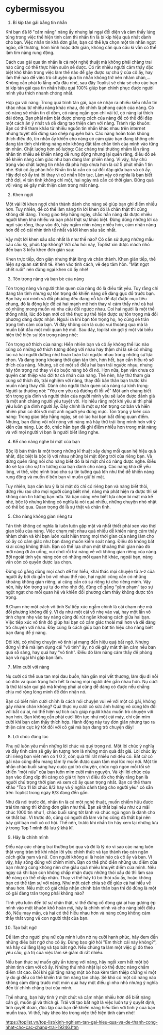 # cybermissyou

1. Bí kíp tán gái bằng tin nhắn

Khi bạn đã lỡ "cảm nắng" nàng ấy nhưng lại ngại đối diện và cảm thấy lúng túng trong việc thể hiện tình cảm thì nhắn tin là bí kíp hiệu quả nhất dành cho bạn. Việc nhắn tin khá đơn giản, bạn có thể lựa chọn một tin nhắn ngọt ngào, dễ thương, hóm hỉnh hoặc đơn giản, không cần quá cầu kì vẫn có thể làm tim nàng rung động.

Cách cua gái qua tin nhắn là cả một nghệ thuật mà không phải chàng trai nào cũng có thể thực hiện suôn sẻ được. Có rất nhiều người cảm thấy đặc biệt khó khăn trong việc làm thế nào để gây được sự chú ý của cô ấy, hay làm thế nào để việc trò chuyện qua tin nhắn không trở nên nhàm chán,... Không cần phải lo lắng nữa đâu nhé, sau đây Toplist sẽ chia sẻ cho các bạn bí kíp tán gái qua tin nhắn hiệu quả 100% giúp bạn chinh phục được người mình yêu thích nhanh chóng nhất.

Hợp gu với nàng: Trong quá trình tán gái, bạn sẽ nhận ra nhiều kiểu nhắn tin khác nhau từ nhiều nàng khác nhau, đó chính là phong cách của nàng. Có cô nàng sẽ nhắn tin dí dỏm, có nàng ngắn gọn chỉ vài từ, có nàng lại thích dài dòng. Bạn phải nắm bắt được phong cách của nàng để có thể đối đáp một cách ăn ý nhất và dễ dàng tạo thiện cảm với nàng.
Tránh rập khuôn: Bạn có thể tham khảo từ nhiều nguồn tin nhắn khác nhau trên internet nhưng tuyệt đối đừng sao chép nguyên bản. Các nàng hoàn toàn không thích điều đó, tin nhắn ấy khiến cho nàng có cảm giác bạn đang không chỉ đang tán tỉnh chỉ riêng nàng nên không đặt tấm chân tình của mình vào từng tin nhắn.
Chất lượng hơn số lượng: Các chàng trai thường nhầm lẫn rằng nhắn tin nhiều sẽ khiến nàng dễ rung động nhưng lại quên rằng, điều đó sẽ dễ khiến nàng cảm giác như bạn đang làm phiền nàng. Vì vậy, hãy chú trọng vào chất lượng tin nhắn đã phù hợp chưa hơn là cứ 5 phút nhắn 1 tin nhé.
Đợi cô ấy phản hồi: Nhắn tin là cần có sự đối đáp giữa bạn và cô ấy. Hãy đợi cô ấy trả lời thay vì cứ nhắn liên tục. Làm vậy có nghĩa là bạn biết chờ đợi, vì tán tỉnh không chỉ một, hai ngày mà cần có thời gian. Đừng quá vội vàng sẽ gây mất thiện cảm trong mắt nàng.

2. Khen ngợi

Một vài lời khen ngợi chân thành dành cho nàng sẽ giúp bạn ghi điểm nhiều hơn. Tuy nhiên, để có thể làm nàng tin lời khen đó là chân thật thì cũng không dễ dàng. Trong giao tiếp hằng ngày, chắc hẳn nàng đã được nhiều người khen khá nhiều và bạn phải thật sự khác biệt. Đừng dùng những lời ca ngợi sáo rỗng, thay vào đó, hãy ngắm nhìn nàng nhiều hơn, cảm nhận nàng hơn để có cái nhìn tinh tế nhất và lời khen sâu sắc nhất.

Vậy một lời khen sâu sắc nhất là như thế nào? Có cần sử dụng những mẫu câu cầu kỳ, phức tạp không? Với câu hỏi này, Toplist xin được mách nhỏ đến bạn 3 kiểu khen đơn giản sau:

Khen trực tiếp, đơn giản nhưng thật lòng và chân thành.
Khen gián tiếp, thể hiện sự quan sát tinh tế.
Khen vào tính cách, vẻ đẹp tâm hồn.
"Mật ngọt chết ruồi" nên đừng ngại khen cô ấy nhé!

3. Tôn trọng nàng và bạn bè của nàng

Tôn trọng nàng và người thân quen của nàng đó là điều tất yếu. Tuy rằng chỉ đang tán tỉnh nhưng sự tôn trọng đó khiến nàng dễ dàng gục đổ trước bạn. Bạn hãy coi mình và đối phương đều đang nỗ lực để đạt được mục tiêu chung, đó là động lực để cả hai mạnh mẽ hơn thay vì cảm thấy như cả hai có những mong muốn và nhu cầu đối ngược nhau. Coi hai người là một thể thống nhất, lúc đó bạn mới có thể thực sự thể hiện được sự tôn trọng mà đối phương đáng được nhận. Ngoài ra khi bạn tôn trọng họ, họ cũng sẽ trân trọng tình cảm của bạn. Vì đây không còn là cuộc vui thoáng qua mà là muốn bắt đầu một mối quan hệ mới. Sau đây, toplist xin gợi ý một vài biểu hiện thể hiện sự tôn trọng nàng nhé:

Tôn trọng sở thích của nàng: Hiển nhiên bạn và cô ấy không thể lúc nào cũng có những sở thích tương đồng với nhau hay thậm chí là sẽ có những lúc cả hai người dường như hoàn toàn trái ngược nhau trong những sự lựa chọn. Và đang trong khoảng thời gian tán tỉnh, hơn hết, bạn cần hiểu rõ sở thích của nàng. Nhưng, sẽ có một số điều hai bạn trái ngược nhau, nhưng hãy tôn trọng nó thay vì ép buộc nàng bỏ đi nó. Hơn nữa, bạn vẫn chưa có quyền can thiệp vào đời tư cá nhân của nàng. Thế nên, hãy thử tham gia cùng sở thích đó, trải nghiệm với nàng, thay đổi bản thân bạn trước khi muốn nàng thay đổi.
Dành cho người thân quen của nàng sự kính trọng: Người ta thường nói: "Yêu em yêu cả đường đi lối về" Một anh chàng biết tôn trọng gia đình và người thân của người mình yêu sẽ luôn được đánh giá là một anh chàng người yêu tuyệt vời. Họ hiểu rằng một khi yêu ai thì phải yêu luôn gia đình người ấy. Đây chính là một sự tôn trọng cơ bản và hiển nhiên phải có đối với một anh người yêu đúng mực.
Tôn trọng ý kiến của nàng: Trong giao tiếp hằng ngày, sẽ có lúc hai bạn bất đồng quan điểm. Nhưng, bạn đừng vội nổi nóng với nàng mà hãy thử trải lòng mình hơn với ý kiến của nàng. Lúc đó, chắc hẳn bạn đã ghi điểm nhiều hơn trong mắt nàng và với mọi người vì bạn là người biết lắng nghe.

4. Kể cho nàng nghe bí mật của bạn

Bộc lộ bản thân là một trong những kĩ thuật xây dựng mối quan hệ hiệu quả nhất, đặc biệt là bộc lộ với nhau những bí mật động trời của riêng bạn. Và đừng quên rằng nói cho nàng biết đó là bí mật chỉ có nàng được nghe. Điều đó sẽ tạo cho sự tin tưởng của bạn dành cho nàng. Các nàng khá dễ yếu lòng, vì thế, việc mình trao cho sự tin tưởng quá lớn như thế dễ khiến nàng rung động và muốn ở bên bạn vì muốn giữ bí mật.

Tuy nhiên, bạn cần lưu ý là bí mật đó chỉ có riêng bạn và nàng biết thôi, đừng rêu rao cho mọi người cùng biết nhé, nàng mà phát hiện ra được thì sẽ không còn tin tưởng bạn nữa. Và bạn cũng nên biết lựa chọn bí mật mà kể nhé, bộc lộ nhưng không có nghĩa là nói quá nhiều, những chuyện nhỏ nhặt có thể bỏ qua. Quan trọng đó là sự thật và chân tình.

5. Cho nàng không gian riêng tư

Tán tỉnh không có nghĩa là luôn luôn gặp mặt và nhất thiết phải xen vào thời gian biểu của nàng. Việc chạm mặt nhau quá nhiều dễ khiến nàng cảm thấy nhàm chán và khi bạn luôn xuất hiện trong mọi thời gian của nàng làm cho cô ấy có cảm giác như bạn đang muốn kiểm soát nàng. Điều đó không bất kì ai cũng không thích. Bạn có thể lựa chọn một khoảng thời gian nào đó mời nàng đi ăn uống, vui chơi rồi trả nàng về với không gian riêng của nàng. Bởi ngoài tình yêu nàng còn có những mối quan hệ khác, ngoài bạn, nàng vẫn còn có quyền được lựa chọn.

Đừng cố gắng dùng mọi cách để tìm hiểu, khai thác mọi chuyện từ a-z của người ấy bởi dù gắn bó với nhau thế nào, hai người cũng cần có những khoảng không gian riêng, ai cũng cần có sự riêng tư cho riêng mình. Vậy nên, hãy tôn trọng sự tự do nho nhỏ đó, đừng cố gắng “xâm phạm” tạo sự ngột ngạt cho mối quan hệ và khiến đối phương cảm thấy không được tôn trọng.

6.Chạm nhẹ một cách vô tình
Sự tiếp xúc ngầm chính là cái chạm nhẹ mà đối phương không để ý. Ví dụ như một cái vỗ nhẹ vào vai, hay một lần vô tình chạm nhẹ vào tay nàng cũng đủ rút ngắn khoảng cách giữa hai bạn. Việc tiếp xúc vô tình đó giúp hai bạn có cảm giác thoải mái hơn và dễ dàng trò chuyện với nhau. Đây cũng là cách giúp bạn bật tín hiệu cho nàng biết bạn đang để ý nàng.

Đôi khi, có những chuyện vô tình lại mang đến hiệu quả bất ngờ. Nhưng đừng vì thế mà lạm dụng cái "vô tình" ấy, nó dễ gây mất thiện cảm nếu bạn quá sỗ sàng, hay quá hay "vô tình". Điều đó làm nàng cảm thấy đề phòng bạn và ngại khi gặp bạn lắm.

7. Mỉm cười với nàng

Nụ cười có thể xua tan mọi đau buồn, hàn gắn mọi vết thương, làm dịu đi nỗi cô đơn và quan trọng hơn hết là mang mọi người đến gần nhau hơn. Nụ cười là thứ tài sản quí giá mà không phải ai cũng dễ dàng có được nếu chẳng chịu mở rộng lòng mình để đón nhận nó.

Bạn có biết mỉm cười chính là cách nói chuyện vui vẻ với một cô gái, không gây nhàm chán không? Quả thực nụ cười có sức ảnh hưởng vô cùng lớn đối với bất cứ ai, nó thể hiện sự tích cực giúp người khác muốn trò chuyện với bạn hơn. Bạn không cần phải cười liên tục như một cái máy, chỉ cần mỉm cười khi bạn cảm thấy thích hợp. Hành động này tuy đơn giản nhưng tạo ra thiện cảm cực kỳ tốt đối với cô gái mà bạn đang trò chuyện đấy!

8. Lời chúc đúng lúc

Phụ nữ luôn yêu mến những lời chúc và quý trọng nó. Một lời chúc ý nghĩa và đầy tình cảm sẽ gây ấn tượng hơn là những món quà đắt giá. Lời chúc ấy chỉ riêng bạn viết nên có 1 0 2, còn quà thì rất nhiều nơi đều có. Bất cứ cô gái nào cũng đều mang tâm lý muốn được quan tâm mọi lúc mọi nơi. Một tin nhắn chào buổi sáng hay cuộc gọi trò chuyện, chúc ngủ ngon mỗi tối sẽ khiến “một nửa” của bạn luôn mỉm cười mãn nguyện. Và khi lời chúc của bạn vào đúng dịp thì càng có giá trị hơn vì điều đó cho thấy rằng bạn là người chú trọng thời gian và xem cô ấy quan trọng nhất. Bạn có thể tham khảo "Top 11 lời chúc 8/3 hay và ý nghĩa dành tặng cho người yêu" có sẵn trên Toplist trong ngày 8/3 đang đến gần.

Như đã nói trước đó, nhắn tin là cả một nghệ thuật, muốn chiếm hữu được trái tim nàng thì không đơn giản như thế. Bạn sẽ thất bại nếu như cứ mãi chúc 1000 tin như 1, chào buổi sáng tốt lành và chúc ngủ ngon là dành cho kẻ thất bại. Vì trước đó, cũng có người đã làm và họ cũng đã thất bại nên bây giờ bạn mới có cơ hội. Thế nên, trước khi nhắn tin hãy xem lại những lưu ý trong Top 1 mình đã lưu ý khá kĩ.

9. Hãy là chính mình

Điều này các chàng trai thường bỏ qua và đó là lý do vì sao các nàng luôn thật vọng tràn trề khi nhận lời yêu chính thức và tạo thành rào cản ngăn cách giữa nam và nữ. Con người không ai là hoàn hảo cả cô ấy và bạn. Vì vậy, hãy sống đúng với chính mình. Bạn có thể phô diễn những ưu điểm của bạn nhưng cũng không nên che giấu quá nhiều khuyết điểm của mình. Nếu ngay cả khi bạn còn không chấp nhận được những thói xấu đó thì làm sao để nàng có thể chấp nhận. Thay vì thế hãy từ bỏ thói xấu ấy, hoặc không bạn có thể tâm sự với nàng. Như một cách chia sẻ để giúp cả hai hiểu về nhau hơn. Nếu một cô gái chấp nhận chính bản thân bạn thì đó đúng là một cô gái đáng trân trọng phải không nào?

Tình yêu luôn đến từ sự chân thật, vì thế đừng cố đóng giả ai hay gượng ép mình vào một khuôn khổ hoàn mỹ, hãy là chính mình và cho nàng biết điều đó. Nếu may mắn, cả hai có thể hiểu nhau hơn và nàng cũng không cảm thấy thất vọng về con người thật của bạn.

10. Tạo bất ngờ

Để làm cho người phụ nữ của mình luôn nở nụ cười hạnh phúc, hãy đem đến những điều bất ngờ cho cô ấy. Đừng bao giờ hỏi "Em thích cái này không?", mà hãy cứ lẳng lặng và tạo bất ngờ. Nếu chúng ta làm một việc gì đó theo yêu cầu, giá trị của việc làm sẽ giảm đi rất nhiều.

Nếu bạn thực sự muốn gây ấn tượng với nàng, hãy ngồi xem hết một bộ phim tình cảm với cô ấy. Những thứ nhỏ nhặt lại có thể được nàng chấm điểm rất cao. Đôi khi gửi tặng nàng một bó hoa kèm tấm thiệp chẳng vì một lý do gì đều có thể khiến trái tim nàng tan chảy. Sẽ khó có một cô nàng nào không cảm động trước một món quà hay một điều gì nho nhỏ nhưng ý nghĩa đến từ chính chàng trai của mình.

Thế nhưng, bạn hãy tinh ý một chút và cảm nhận nhiều hơn để biết nàng cần gì, muốn gì và thích gì. Trái với tạo bất ngờ là việc luôn tự ý quyết định, tính quyết đoán, độc lập của bạn dễ khiến nàng hiểu lầm với tình ý của bạn muốn trao. Vì thế, hãy khéo léo trong việc thể hiện tình cảm nhé!

https://toplist.vn/top-list/kinh-nghiem-tan-gai-hieu-qua-va-de-thanh-cong-nhat-cho-cac-chang-trai-19246.htm
